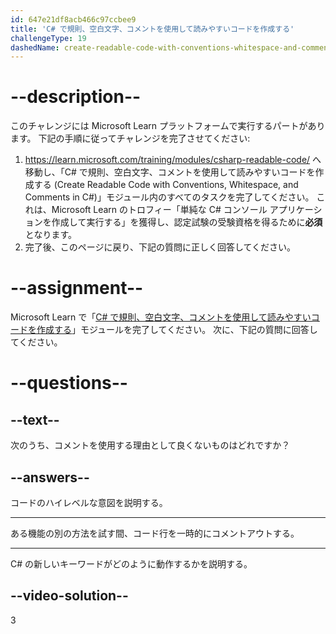 ```yaml
---
id: 647e21df8acb466c97ccbee9
title: 'C# で規則、空白文字、コメントを使用して読みやすいコードを作成する'
challengeType: 19
dashedName: create-readable-code-with-conventions-whitespace-and-comments-in-c-sharp
---
```


# --description--

このチャレンジには Microsoft Learn プラットフォームで実行するパートがあります。 下記の手順に従ってチャレンジを完了させてください:

1. <a href="https://learn.microsoft.com/training/modules/csharp-readable-code/" target="_blank" rel="noreferrer">https://learn.microsoft.com/training/modules/csharp-readable-code/</a> へ移動し、「C# で規則、空白文字、コメントを使用して読みやすいコードを作成する (Create Readable Code with Conventions, Whitespace, and Comments in C#)」モジュール内のすべてのタスクを完了してください。 これは、Microsoft Learn のトロフィー「単純な C# コンソール アプリケーションを作成して実行する」を獲得し、認定試験の受験資格を得るために**必須**となります。
1. 完了後、このページに戻り、下記の質問に正しく回答してください。

# --assignment--

Microsoft Learn で「<a href="https://learn.microsoft.com/training/modules/csharp-readable-code/" target="_blank" rel="noreferrer">C# で規則、空白文字、コメントを使用して読みやすいコードを作成する</a>」モジュールを完了してください。 次に、下記の質問に回答してください。

# --questions--

## --text--

次のうち、コメントを使用する理由として良くないものはどれですか？

## --answers--

コードのハイレベルな意図を説明する。

---

ある機能の別の方法を試す間、コード行を一時的にコメントアウトする。

---

C# の新しいキーワードがどのように動作するかを説明する。

## --video-solution--

3
